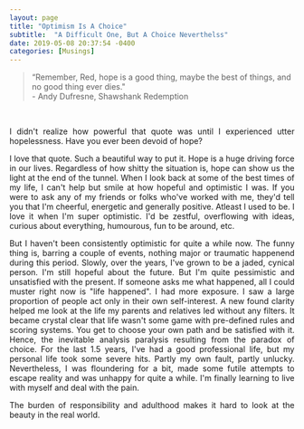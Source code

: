 ```yaml
---
layout: page
title: "Optimism Is A Choice"
subtitle:  "A Difficult One, But A Choice Neverthelss" 
date: 2019-05-08 20:37:54 -0400
categories: [Musings]
---
```


<blockquote> “Remember, Red, hope is a good thing, maybe the best of things, and no good thing ever dies." <br>
- Andy Dufresne, Shawshank Redemption</blockquote>

 <br>

<p align="justify"> I didn't realize how powerful that quote was until I experienced utter hopelessness. Have you ever been devoid of hope?  </p>

<p align="justify"> I love that quote.  Such a beautiful way to put it. Hope is a huge driving force in our lives. Regardless of how shitty the situation is, hope can show us the light at the end of the tunnel. When I look back at some of the best times of my life, I can't help but smile at how hopeful and optimistic I was. If you were to ask any of my friends or folks who've worked with me, they'd tell you that I'm cheerful, energetic and generally positive. Atleast I used to be. I love it when I'm super optimistic. I'd be zestful, overflowing with ideas, curious about everything, humourous, fun to be around, etc. </p>

<p align="justify"> But I haven't been consistently optimistic for quite a while now. The funny thing is, barring a couple of events, nothing major or traumatic happenend during this period. Slowly, over the years, I've grown to be a jaded, cynical person. I'm still hopeful about the future. But I'm quite pessimistic and unsatisfied with the present. If someone asks me what happened, all I could muster right now is "life happened". I had more exposure. I saw a large proportion of people act only in their own self-interest. A new found clarity helped me look at the life my parents and relatives led without any filters. It became crystal clear that life wasn't some game with pre-defined rules and scoring systems. You get to choose your own path and be satisfied with it. Hence, the inevitable analysis paralysis resulting from the paradox of choice. For the last 1.5 years, I've had a good professional life, but my personal life took some severe hits. Partly my own fault, partly unlucky. Nevertheless, I was floundering for a bit, made some futile attempts to escape reality and was unhappy for quite a while. I'm finally learning to live with myself and deal with the pain. </p>

<p align="justify"> The burden of responsibility and adulthood makes it hard to look at the beauty in the real world. </p>

<p align="justify"> </p>



 
